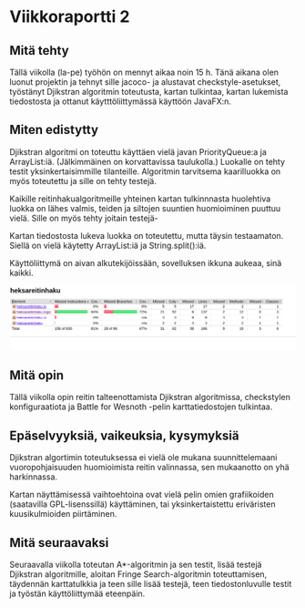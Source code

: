 # Viikkoraportti 2

## Mitä tehty

Tällä viikolla (la-pe) työhön on mennyt aikaa noin 15 h. Tänä aikana olen luonut projektin ja tehnyt sille jacoco- ja alustavat checkstyle-asetukset, työstänyt Djikstran algoritmin toteutusta, kartan tulkintaa, kartan lukemista tiedostosta ja ottanut käytttöliittymässä käyttöön JavaFX:n. 

## Miten edistytty

Djikstran algoritmi on toteuttu käyttäen vielä javan PriorityQueue:a ja ArrayList:iä. (Jälkimmäinen on korvattavissa taulukolla.) Luokalle on tehty testit yksinkertaisimmille tilanteille. Algoritmin tarvitsema kaarilluokka on myös toteutettu ja sille on tehty testejä. 

Kaikille reitinhakualgoritmeille yhteinen kartan tulkinnnasta huolehtiva luokka on lähes valmis, teiden ja siltojen suuntien huomioiminen puuttuu vielä. Sille on myös tehty joitain testejä- 

Kartan tiedostosta lukeva luokka on toteutettu, mutta täysin testaamaton. Siellä on vielä käytetty ArrayList:iä ja String.split():iä. 

Käyttöliittymä on aivan alkutekijöissään, sovelluksen ikkuna aukeaa, sinä kaikki.

![testikattavuus](/dokumentaatio/testikattavuusviikko2.png)

## Mitä opin

Tällä viikolla opin reitin talteenottamista Djikstran algoritmissa, checkstylen konfiguraatiota ja Battle for Wesnoth -pelin karttatiedostojen tulkintaa. 

## Epäselvyyksiä, vaikeuksia, kysymyksiä

Djikstran algortimin toteutuksessa ei vielä ole mukana suunnittelemaani vuoropohjaisuuden huomioimista reitin valinnassa, sen mukaanotto on yhä harkinnassa.

Kartan näyttämisessä vaihtoehtoina ovat vielä pelin omien grafiikoiden (saatavilla GPL-lisenssillä) käyttäminen, tai yksinkertaistettu eriväristen kuusikulmioiden piirtäminen. 

## Mitä seuraavaksi

Seuraavalla viikolla toteutan A*-algoritmin ja sen testit, lisää testejä Djikstran algoritmille, aloitan Fringe Search-algoritmin toteuttamisen, täydennän karttatulkkia ja teen sille lisää testejä, teen tiedostonluvulle testit ja työstän käyttöliittymää eteenpäin.

